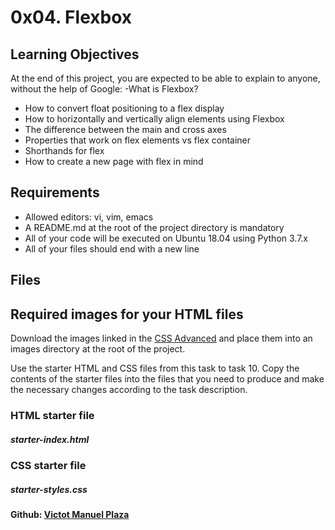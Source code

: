 # 0x04. Flexbox
## Learning Objectives
At the end of this project, you are expected to be able to explain to anyone, without the help of Google:
-What is Flexbox?
- How to convert float positioning to a flex display
- How to horizontally and vertically align elements using Flexbox
- The difference between the main and cross axes
- Properties that work on flex elements vs flex container
- Shorthands for flex
- How to create a new page with flex in mind
## Requirements
- Allowed editors: vi, vim, emacs
- A README.md at the root of the project directory is mandatory
- All of your code will be executed on Ubuntu 18.04 using Python 3.7.x
- All of your files should end with a new line
## Files
## Required images for your HTML files
Download the images linked in the [CSS Advanced](https://intranet.hbtn.io/projects/583) and place them into an images directory at the root of the project.

Use the starter HTML and CSS files from this task to task 10. Copy the contents of the starter files into the files that you need to produce and make the necessary changes according to the task description.
### HTML starter file
##### starter-index.html
### CSS starter file
##### starter-styles.css

#### Github: [Victot Manuel Plaza](https://github.com/vic-1998)

